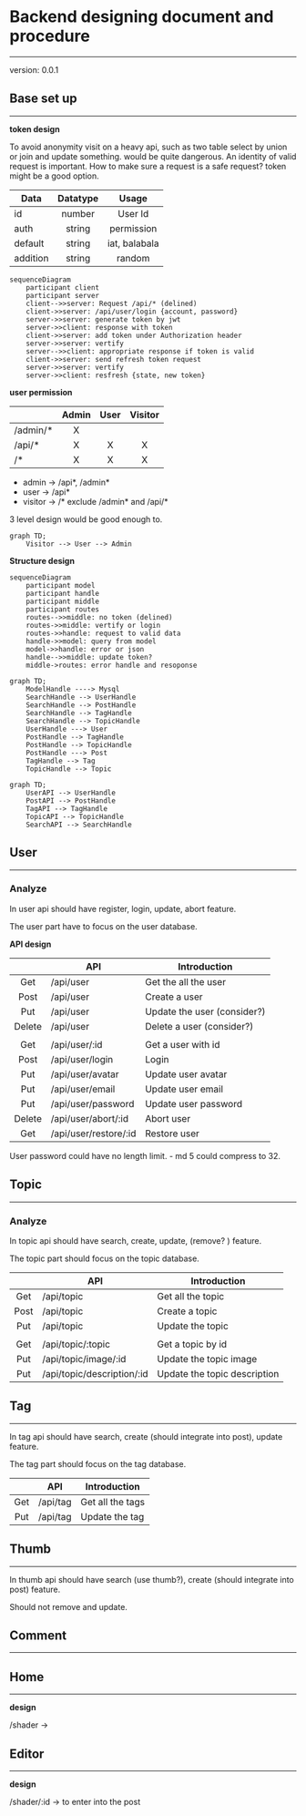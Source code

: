 # Backend designing document and procedure

--------------------------------------

version: 0.0.1

## Base set up

--------------------------------------

**token design**
 
To avoid anonymity visit on a heavy api, such as two table select by union or join and update something. would be quite dangerous.
An identity of valid request is important. How to make sure a request is a safe request? token might be a good option. 

| Data     | Datatype |     Usage     |
|----------|:--------:|:-------------:|
| id       |  number  |    User Id    |
| auth     |  string  |  permission   |
| default  |  string  | iat, balabala |
| addition |  string  |    random     |

```mermaid
sequenceDiagram
    participant client
    participant server
    client-->>server: Request /api/* (delined)
    client->>server: /api/user/login {account, password}
    server->>server: generate token by jwt
    server->>client: response with token
    client->>server: add token under Authorization header
    server->>server: vertify
    server-->>client: appropriate response if token is valid
    client->>server: send refresh token request
    server->>server: vertify
    server->>client: resfresh {state, new token}
```

**user permission**

|          | Admin | User | Visitor |
|:---------|:-----:|:----:|:-------:|
| /admin/* |   X   |      |         |
| /api/*   |   X   |  X   |    X    |
| /*       |   X   |  X   |    X    |    

- admin -> /api*, /admin*
- user -> /api*
- visitor -> /* exclude /admin* and /api/*

3 level design would be good enough to.

```mermaid
graph TD;
    Visitor --> User --> Admin
```

**Structure design**

```mermaid
sequenceDiagram
    participant model
    participant handle
    participant middle
    participant routes
    routes-->>middle: no token (delined)
    routes->>middle: vertify or login
    routes->>handle: request to valid data 
    handle->>model: query from model
    model->>handle: error or json
    handle-->>middle: update token?
    middle->routes: error handle and resoponse
```

```mermaid
graph TD;
    ModelHandle ----> Mysql
    SearchHandle --> UserHandle
    SearchHandle --> PostHandle
    SearchHandle --> TagHandle
    SearchHandle --> TopicHandle
    UserHandle ---> User
    PostHandle --> TagHandle
    PostHandle --> TopicHandle
    PostHandle ---> Post
    TagHandle --> Tag
    TopicHandle --> Topic
```

```mermaid
graph TD;
    UserAPI --> UserHandle
    PostAPI --> PostHandle
    TagAPI --> TagHandle
    TopicAPI --> TopicHandle
    SearchAPI --> SearchHandle
```

## User

--------------------------------------

### Analyze

In user api should have register, login, update, abort feature.

The user part have to focus on the user database.

**API design**

|        | API                   | Introduction                |
|:------:|-----------------------|-----------------------------|
|  Get   | /api/user             | Get the all the user        |
|  Post  | /api/user             | Create a user               |
|  Put   | /api/user             | Update the user (consider?) |
| Delete | /api/user             | Delete a user (consider?)   |
|        |                       |                             |
|  Get   | /api/user/:id         | Get a user with id          |
|  Post  | /api/user/login       | Login                       |
|  Put   | /api/user/avatar      | Update user avatar          |
|  Put   | /api/user/email       | Update user email           |
|  Put   | /api/user/password    | Update user password        |
| Delete | /api/user/abort/:id   | Abort user                  |
|  Get   | /api/user/restore/:id | Restore user                | 

User password could have no length limit. - md 5 could compress to 32.

## Topic

--------------------------------------

### Analyze

In topic api should have search, create, update, (remove? ) feature.

The topic part should focus on the topic database.

|      | API                        | Introduction                 |
|:----:|----------------------------|------------------------------|
| Get  | /api/topic                 | Get all the topic            |
| Post | /api/topic                 | Create a topic               |
| Put  | /api/topic                 | Update the topic             |
|      |                            |                              |
| Get  | /api/topic/:topic          | Get a topic by id            |
| Put  | /api/topic/image/:id       | Update the topic image       |
| Put  | /api/topic/description/:id | Update the topic description |

## Tag

--------------------------------------

In tag api should have search, create (should integrate into post), update feature.

The tag part should focus on the tag database.

|     | API      | Introduction     |
|:---:|----------|------------------|
| Get | /api/tag | Get all the tags |
| Put | /api/tag | Update the tag   |

## Thumb

--------------------------------------

In thumb api should have search (use thumb?), create (should integrate into post) feature.

Should not remove and update.

## Comment

--------------------------------------


## Home

--------------------------------------

**design**

/shader ->

## Editor

--------------------------------------

**design**

/shader/:id -> to enter into the post


